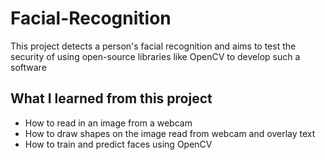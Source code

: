 # Facial-Recognition
This project detects a person's facial recognition and aims to test the security of using open-source libraries like OpenCV to develop such a software

## What I learned from this project

- How to read in an image from a webcam
- How to draw shapes on the image read from webcam and overlay text
- How to train and predict faces using OpenCV
